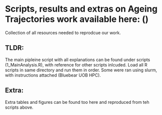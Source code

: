 # Scripts, results and extras on Ageing Trajectories work available here: ()

Collection of all resources needed to reprodcue our work. 

## TLDR:
The main pipleine script with all explanations can be found under scripts (1_MainAnalysis.R), with reference for other scripts inlcuded. Load all R scripts in same directory and run them in order. Some were ran using slurm, with instructions attached (Bluebear UOB HPC). 

## Extra: 
Extra tables and figures can be found too here and reproduced from teh scripts above. 
